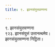```yaml
---
title: ९. झानसंयुत्तवण्णना

---
```

९. झानसंयुत्तवण्णना  
९२३. झानसंयुत्तं उत्तानत्थमेव।  
झानसंयुत्तवण्णना निट्ठिता।  